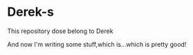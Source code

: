 # Derek-s
This repository dose belong to Derek

And now I'm writing some stuff,which is...which is pretty good!

